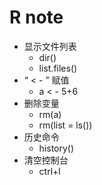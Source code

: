 # R note

- 显示文件列表
    - dir()
    - list.files()
- “ < - ” 赋值
    - a < - 5+6
- 删除变量
    - rm(a)
    - rm(list = ls())
- 历史命令
    - history()
- 清空控制台
    - ctrl+l
